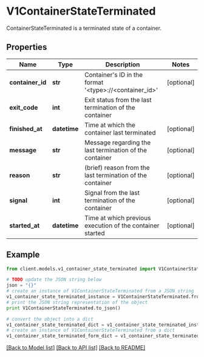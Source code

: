 # V1ContainerStateTerminated

ContainerStateTerminated is a terminated state of a container.

## Properties
Name | Type | Description | Notes
------------ | ------------- | ------------- | -------------
**container_id** | **str** | Container&#39;s ID in the format &#39;&lt;type&gt;://&lt;container_id&gt;&#39; | [optional] 
**exit_code** | **int** | Exit status from the last termination of the container | 
**finished_at** | **datetime** | Time at which the container last terminated | [optional] 
**message** | **str** | Message regarding the last termination of the container | [optional] 
**reason** | **str** | (brief) reason from the last termination of the container | [optional] 
**signal** | **int** | Signal from the last termination of the container | [optional] 
**started_at** | **datetime** | Time at which previous execution of the container started | [optional] 

## Example

```python
from client.models.v1_container_state_terminated import V1ContainerStateTerminated

# TODO update the JSON string below
json = "{}"
# create an instance of V1ContainerStateTerminated from a JSON string
v1_container_state_terminated_instance = V1ContainerStateTerminated.from_json(json)
# print the JSON string representation of the object
print V1ContainerStateTerminated.to_json()

# convert the object into a dict
v1_container_state_terminated_dict = v1_container_state_terminated_instance.to_dict()
# create an instance of V1ContainerStateTerminated from a dict
v1_container_state_terminated_form_dict = v1_container_state_terminated.from_dict(v1_container_state_terminated_dict)
```
[[Back to Model list]](../README.md#documentation-for-models) [[Back to API list]](../README.md#documentation-for-api-endpoints) [[Back to README]](../README.md)


